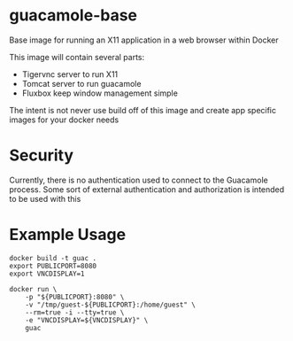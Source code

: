 guacamole-base
==============

Base image for running an X11 application in a web browser within Docker

This image will contain several parts:

* Tigervnc server to run X11
* Tomcat server to run guacamole
* Fluxbox keep window management simple

The intent is not never use build off of this image and create app specific
images for your docker needs

Security
========

Currently, there is no authentication used to connect to the Guacamole process.
Some sort of external authentication and authorization is intended to be used
with this

Example Usage
=============
```
docker build -t guac .
export PUBLICPORT=8080
export VNCDISPLAY=1

docker run \
    -p "${PUBLICPORT}:8080" \
    -v "/tmp/guest-${PUBLICPORT}:/home/guest" \
    --rm=true -i --tty=true \
    -e "VNCDISPLAY=${VNCDISPLAY}" \
    guac
```
